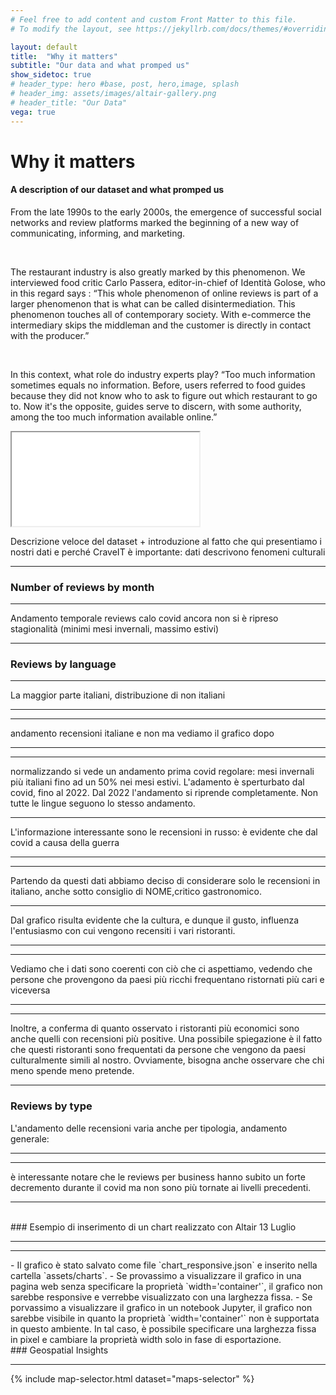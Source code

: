 ```yaml
---
# Feel free to add content and custom Front Matter to this file.
# To modify the layout, see https://jekyllrb.com/docs/themes/#overriding-theme-defaults

layout: default
title:  "Why it matters"
subtitle: "Our data and what promped us"
show_sidetoc: true
# header_type: hero #base, post, hero,image, splash
# header_img: assets/images/altair-gallery.png
# header_title: "Our Data"
vega: true
---
```



# **Why it matters**
#### A description of our dataset and what promped us

From the late 1990s to the early 2000s, the emergence of successful social networks and review platforms marked the beginning of a new way of communicating, informing, and marketing.

<br>

The restaurant industry is also greatly marked by this phenomenon. We interviewed food critic Carlo Passera, editor-in-chief of Identità Golose, who in this regard says : “This whole phenomenon of online reviews is part of a larger phenomenon that is what can be called disintermediation. This phenomenon touches all of contemporary society. With e-commerce the intermediary skips the middleman and the customer is directly in contact with the producer.”

<br>

In this context, what role do industry experts play?
“Too much information sometimes equals no information. Before, users referred to food guides because they did not know who to ask to figure out which restaurant to go to. Now it's the opposite, guides serve to discern, with some authority, among the too much information available online.”

<iframe src="{{site.baseurl}}/assets/charts/mappa_ristoranti.html" width="{{include.width  | default: '100%'  }}" height="{{include.height   | default: '400px'  }}" ></iframe>

<br>

Descrizione veloce del dataset + introduzione al fatto che qui presentiamo i nostri dati e perché CraveIT è importante: dati descrivono fenomeni culturali

<hr>


### Number of reviews by month
<vegachart schema-url="{{site.baseurl}}/assets/charts/1607_Nreviews_bymonth_Total.json" style="width:100%"></vegachart>

<hr>

Andamento temporale reviews 
calo covid
ancora non si è ripreso
stagionalità  (minimi mesi invernali, massimo estivi)
<hr>


### Reviews by language

<vegachart schema-url="{{site.baseurl}}/assets/charts/1607Bar_N_ItalianvsNonItalian.json" style="width:100%"></vegachart>
<vegachart schema-url="{{site.baseurl}}/assets/charts/1607Bar_NForeignReviewsbyLanguage.json" style="width:100%"></vegachart>

<hr>
La maggior parte italiani, distribuzione di non italiani

<hr>

<vegachart schema-url="{{site.baseurl}}/assets/charts/1607_Nreviews_bymonth_Italian_NonItalian.json" style="width:100%"></vegachart>

<hr>
andamento recensioni italiane e non ma vediamo il grafico dopo

<hr>
<vegachart schema-url="{{site.baseurl}}/assets/charts/1607_Nreviews_bymonth_byItalian_NonItalian_Normalized.json" style="width:100%"></vegachart>

<hr>
normalizzando si vede un andamento prima covid regolare: mesi invernali più italiani fino ad un 50% nei mesi estivi. L'adamento è sperturbato dal covid, fino al 2022. Dal 2022 l'andamento si riprende completamente. Non tutte le lingue seguono lo stesso andamento.
<hr>
L'informazione interessante sono le recensioni in russo: è evidente che dal covid a causa della guerra
<hr>
<vegachart schema-url="{{site.baseurl}}/assets/charts/1607_NReviews_Russian.json" style="width:100%"></vegachart>

<hr>

Partendo da questi dati abbiamo deciso di considerare solo le recensioni in italiano, anche sotto consiglio di NOME,critico gastronomico.
<hr>
Dal grafico risulta evidente che la cultura, e dunque il gusto, influenza l'entusiasmo con cui vengono recensiti i vari ristoranti.
<hr>
<vegachart schema-url="{{site.baseurl}}/assets/charts/1407Bar_Ratings_byLanguage.json" style="width:100%"></vegachart>
<hr>
Vediamo che i dati sono coerenti con ciò che ci aspettiamo, vedendo che persone che provengono da paesi più ricchi frequentano ristornati più cari e viceversa
<hr>
<vegachart schema-url="{{site.baseurl}}/assets/charts/PriceByLanguage.json" style="width: 100%"></vegachart>
<hr>
Inoltre, a conferma di quanto osservato i ristoranti più economici sono anche quelli con recensioni più positive. Una possibile spiegazione è il fatto che questi ristoranti sono frequentati da persone che vengono da paesi culturalmente simili al nostro.
Ovviamente, bisogna anche osservare che chi meno spende meno pretende.
<hr>
<vegachart schema-url="{{site.baseurl}}/assets/charts/1607Bar_ReviewbyStars.json" style="width: 100%"></vegachart>


### Reviews by type
L'andamento delle recensioni varia anche per tipologia, andamento generale:
<hr>
<vegachart schema-url="{{site.baseurl}}/assets/charts/1607_NReviews_byMonth&Party.json" style="width:100%"></vegachart>
<hr>

è interessante notare che le reviews per business hanno subito un forte decremento durante il covid ma non sono più tornate ai livelli precedenti.
<hr>
<vegachart schema-url="{{site.baseurl}}/assets/charts/1607_NReviews_byMonth_Business.json" style="width:100%"></vegachart>



<br>
### Esempio di inserimento di un chart realizzato con Altair 13 Luglio 
<hr>

<vegachart schema-url="{{site.baseurl}}/assets/charts/PriceByLanguage.json" style="width: 100%"></vegachart>

<hr>
- Il grafico è stato salvato come file `chart_responsive.json` e inserito nella cartella `assets/charts`.
- Se provassimo a visualizzare il grafico in una pagina web senza specificare la proprietà `width='container'`, il grafico non sarebbe responsive e verrebbe visualizzato con una larghezza fissa.
- Se porvassimo a visualizzare il grafico in un notebook Jupyter, il grafico non sarebbe visibile in quanto la proprietà `width='container'` non è supportata in questo ambiente. In tal caso, è possibile specificare una larghezza fissa in pixel e cambiare la proprietà width solo in fase di esportazione. 





<br>
### Geospatial Insights 
<hr>

{% include map-selector.html dataset="maps-selector" %}
